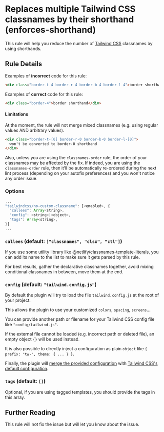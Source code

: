 # Replaces multiple Tailwind CSS classnames by their shorthand (enforces-shorthand)

This rule will help you reduce the number of [Tailwind CSS](https://tailwindcss.com/) classnames by using shorthands.

## Rule Details

Examples of **incorrect** code for this rule:

```html
<div class="border-t-4 border-r-4 border-b-4 border-l-4">border shorthand</div>
```

Examples of **correct** code for this rule:

```html
<div class="border-4">border shorthand</div>
```

#### Limitations

At the moment, the rule will not merge mixed classnames (e.g. using regular values AND arbitrary values).

```html
<div class="border-t-[0] border-r-0 border-b-0 border-l-[0]">
  won't be converted to border-0 shorthand
</div>
```

Also, unless you are using the `classnames-order` rule, the order of your classnames may be affected by the fix.
If indeed, you are using the `classnames-order` rule, then it'll be automatically re-ordered during the next lint process (depending on your autofix preferences) and you won't notice any order issue.

### Options

```js
...
"tailwindcss/no-custom-classname": [<enabled>, {
  "callees": Array<string>,
  "config": <string>|<object>,
  "tags": Array<string>,
}]
...
```

### `callees` (default: `["classnames", "clsx", "ctl"]`)

If you use some utility library like [@netlify/classnames-template-literals](https://github.com/netlify/classnames-template-literals), you can add its name to the list to make sure it gets parsed by this rule.

For best results, gather the declarative classnames together, avoid mixing conditional classnames in between, move them at the end.

### `config` (default: `"tailwind.config.js"`)

By default the plugin will try to load the file `tailwind.config.js` at the root of your project.

This allows the plugin to use your customized `colors`, `spacing`, `screens`...

You can provide another path or filename for your Tailwind CSS config file like `"config/tailwind.js"`.

If the external file cannot be loaded (e.g. incorrect path or deleted file), an empty object `{}` will be used instead.

It is also possible to directly inject a configuration as plain `object` like `{ prefix: "tw-", theme: { ... } }`.

Finally, the plugin will [merge the provided configuration](https://tailwindcss.com/docs/configuration#referencing-in-java-script) with [Tailwind CSS's default configuration](https://github.com/tailwindlabs/tailwindcss/blob/master/stubs/defaultConfig.stub.js).

### `tags` (default: `[]`)

Optional, if you are using tagged templates, you should provide the tags in this array.

## Further Reading

This rule will not fix the issue but will let you know about the issue.
